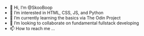 - 👋 Hi, I’m @SkooBoop
- 👀 I’m interested in HTML, CSS, JS, and Python
- 🌱 I’m currently learning the basics via The Odin Project
- 💞️ I’m looking to collaborate on fundamental fullstack developing 
- 📫 How to reach me ...

<!---
SkooBoop/SkooBoop is a ✨ special ✨ repository because its `README.md` (this file) appears on your GitHub profile.
You can click the Preview link to take a look at your changes.
--->
